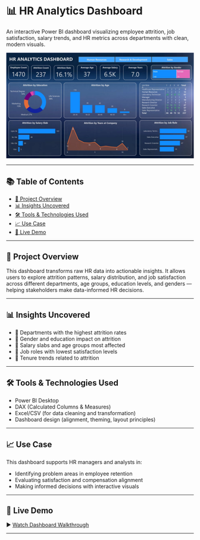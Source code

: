 # 📊 HR Analytics Dashboard

An interactive Power BI dashboard visualizing employee attrition, job satisfaction, salary trends, and HR metrics across departments with clean, modern visuals.

![Dashboard Preview](./dashboard-preview.jpg)

---

## 📚 Table of Contents

- [🧠 Project Overview](#-project-overview)
- [📊 Insights Uncovered](#-insights-uncovered)
- [🛠 Tools & Technologies Used](#-tools--technologies-used)
- [📈 Use Case](#-use-case)
- [🎥 Live Demo](#-live-demo)

---

## 🧠 Project Overview

This dashboard transforms raw HR data into actionable insights. It allows users to explore attrition patterns, salary distribution, and job satisfaction across different departments, age groups, education levels, and genders — helping stakeholders make data-informed HR decisions.

---

## 📊 Insights Uncovered

- 🔹 Departments with the highest attrition rates  
- 🔹 Gender and education impact on attrition  
- 🔹 Salary slabs and age groups most affected  
- 🔹 Job roles with lowest satisfaction levels  
- 🔹 Tenure trends related to attrition

---

## 🛠 Tools & Technologies Used

- Power BI Desktop  
- DAX (Calculated Columns & Measures)  
- Excel/CSV (for data cleaning and transformation)  
- Dashboard design (alignment, theming, layout principles)

---

## 📈 Use Case

This dashboard supports HR managers and analysts in:
- Identifying problem areas in employee retention
- Evaluating satisfaction and compensation alignment
- Making informed decisions with interactive visuals

---

## 🎥 Live Demo

▶️ [Watch Dashboard Walkthrough](https://your-demo-link-here)  


---
